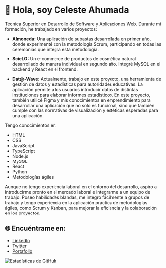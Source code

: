 
# 👋 Hola, soy Celeste Ahumada

Técnica Superior en Desarrollo de Software y Aplicaciones Web.
Durante mi formación, he trabajado en varios proyectos:

- **Almoneda:** Una aplicación de subastas desarrollada en primer año, donde experimenté con la metodología Scrum, participando en todas las ceremonias que integra esta metodología.

- **ScieLO:** Un e-commerce de productos de cosmética natural desarrollado de manera individual en segundo año. Integré MySQL en el backend y React en el frontend.

- **Dat@-Wave:** Actualmente, trabajo en este proyecto, una herramienta de gestión de datos y estadísticas para autoridades educativas. La aplicación permite a los usuarios introducir datos de distintas instituciones para elaborar informes estadísticos. En este proyecto, también utilicé Figma y mis conocimientos en emprendimiento para desarrollar una aplicación que no solo es funcional, sino que también cumple con las normativas de visualización y estéticas esperadas para una aplicación.

Tengo conocimientos en:

- HTML
- CSS
- JavaScript
- TypeScript
- Node.js
- MySQL
- React
- Python
- Metodologías ágiles

Aunque no tengo experiencia laboral en el entorno del desarrollo, aspiro a introducirme pronto en el mercado laboral e integrarme a un equipo de trabajo. Poseo habilidades blandas, me integro fácilmente a grupos de trabajo y tengo experiencia en la aplicación práctica de metodologías ágiles, como Scrum y Kanban, para mejorar la eficiencia y la colaboración en los proyectos.

## 🌐 Encuéntrame en:
- [LinkedIn](https://www.linkedin.com/in/tu-perfil)
- [Twitter](https://twitter.com/tu-perfil)
- [Portafolio](https://tu-portafolio.com)

![Estadísticas de GitHub](https://github-readme-stats.vercel.app/api?username=AhumadaCeleste&show_icons=true&theme=radical)
